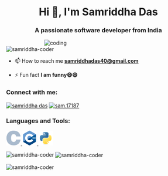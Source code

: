 <h1 align="center">Hi 👋, I'm Samriddha Das</h1>
<h3 align="center">A passionate software developer from India</h3>
<img align="right"alt="coding" width="400"src="https://user-images.githubusercontent.com/55389276/140866485-8fb1c876-9a8f-4d6a-98dc-08c4981eaf70.gif">


<p align="left"> <img src="https://komarev.com/ghpvc/?username=samriddha-coder&label=Profile%20views&color=0e75b6&style=flat" alt="samriddha-coder" /> </p>

- 📫 How to reach me **samriddhadas40@gmail.com**

- ⚡ Fun fact **I am funny😅😄**

<h3 align="left">Connect with me:</h3>
<p align="left">
<a href="https://linkedin.com/in/samriddha das" target="blank"><img align="center" src="https://raw.githubusercontent.com/rahuldkjain/github-profile-readme-generator/master/src/images/icons/Social/linked-in-alt.svg" alt="samriddha das" height="30" width="40" /></a>
<a href="https://instagram.com/sam.17187" target="blank"><img align="center" src="https://raw.githubusercontent.com/rahuldkjain/github-profile-readme-generator/master/src/images/icons/Social/instagram.svg" alt="sam.17187" height="30" width="40" /></a>
</p>

<h3 align="left">Languages and Tools:</h3>
<p align="left"> <a href="https://www.cprogramming.com/" target="_blank" rel="noreferrer"> <img src="https://raw.githubusercontent.com/devicons/devicon/master/icons/c/c-original.svg" alt="c" width="40" height="40"/> </a> <a href="https://www.w3schools.com/cpp/" target="_blank" rel="noreferrer"> <img src="https://raw.githubusercontent.com/devicons/devicon/master/icons/cplusplus/cplusplus-original.svg" alt="cplusplus" width="40" height="40"/> </a> <a href="https://www.python.org" target="_blank" rel="noreferrer"> <img src="https://raw.githubusercontent.com/devicons/devicon/master/icons/python/python-original.svg" alt="python" width="40" height="40"/> </a> </p>

<p><img align="left" src="https://github-readme-stats.vercel.app/api/top-langs?username=samriddha-coder&show_icons=true&locale=en&layout=compact" alt="samriddha-coder" /></p>

<p>&nbsp;<img align="center" src="https://github-readme-stats.vercel.app/api?username=samriddha-coder&show_icons=true&locale=en" alt="samriddha-coder" /></p>

<p><img align="center" src="https://github-readme-streak-stats.herokuapp.com/?user=samriddha-coder&" alt="samriddha-coder" /></p>
